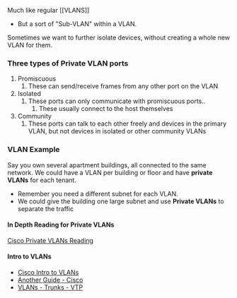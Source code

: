 Much like regular [[VLANS]]
- But a sort of "Sub-VLAN" within a VLAN. 

Sometimes we want to further isolate devices, without creating a whole new VLAN for them. 

### Three types of Private VLAN ports
1. Promiscuous
	1. These can send/receive frames from any other port on the VLAN
2. Isolated
	1. These ports can only communicate with promiscuous ports..
		1. These usually connect to the host themselves
3. Community
	1. These ports can talk to each other freely and devices in the primary VLAN, but not devices in isolated or other community VLANs

### VLAN Example
Say you own several apartment buildings, all connected to the same network. We could have a VLAN per building or floor and have **private VLANs** for each tenant. 
- Remember you need a different subnet for each VLAN. 
- We could give the building one large subnet and use **Private VLANs** to separate the traffic 


#### In Depth Reading for Private VLANs
[Cisco Private VLANs Reading](https://www.cisco.com/c/en/us/td/docs/switches/datacenter/nexus3000/sw/layer2/503_U2_1/b_Cisco_n3k_layer2_config_guide_503_U2_1/b_Cisco_n3k_layer2_config_gd_503_U2_1_chapter_0101.pdf)

#### Intro to VLANs
- [Cisco Intro to VLANs](https://www.ciscopress.com/articles/printerfriendly/2181837)
- [Another Guide - Cisco](https://www.ciscopress.com/articles/printerfriendly/2208697)
- [VLANs - Trunks - VTP](https://www.ciscopress.com/articles/printerfriendly/2348266)

